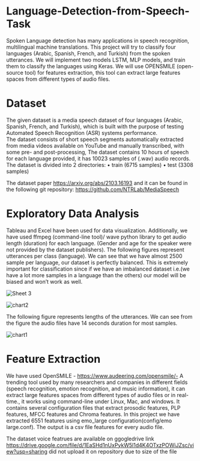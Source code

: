 # Language-Detection-from-Speech-Task
Spoken Language detection has many applications in speech recognition, multilingual machine translations. This project will try to classify four languages (Arabic, Spanish, French, and Turkish) from the spoken utterances.
 We will implement two models LSTM, MLP models, and train them to classify the languages using Keras. We will use OPENSMILE (open-source tool) for features extraction, this tool can extract large features spaces from different types of audio files.
 
 # Dataset
 The given dataset is a media speech dataset of four languages (Arabic, Spanish, French, and Turkish), which is built with the purpose of testing Automated Speech Recognition (ASR) systems performance.  
The dataset consists of short speech segments automatically extracted from media videos available on YouTube and manually transcribed, with some pre- and post-processing, The dataset contains 10 hours of speech for each language provided, it has 10023 samples of (.wav) audio records.
The dataset is divided into 2 directories:
•	train (6715 samples)
•	test (3308 samples)

The dataset paper https://arxiv.org/abs/2103.16193  and it  can be found in the following git repository: https://github.com/NTRLab/MediaSpeech

# Exploratory Data Analysis
Tableau and Excel have been used for data visualization. Additionally, we have used ffmpeg (command-line tool)/ wave python library to get audio length (duration) for each language.
(Gender and age for the speaker were not provided by the dataset publishers).
The following figures represent utterances per class (language). We can see that we have almost 2500 sample per language, our dataset is perfectly balanced. This is extremely important for classification since if we have an imbalanced dataset i.e.(we have a lot more samples in a language than the others) our model will be biased and won’t work as well.


![Sheet 3](https://user-images.githubusercontent.com/87562803/126233804-e84e9fb3-dbd0-4711-8078-676f67aa53ae.png)


![chart2](https://user-images.githubusercontent.com/87562803/126233914-5d4ee08b-10d3-4de7-ad42-0a448be72917.PNG)


The following figure represents lengths of the utterances. We can see from the figure the audio files have 14 seconds duration for most samples.

![chart1](https://user-images.githubusercontent.com/87562803/126233936-9968c08d-51b7-4d0a-a44b-9584fcaeabc1.PNG)

# Feature Extraction 

We have used OpenSMILE - https://www.audeering.com/opensmile/-
A trending tool used by many researchers and companies in different fields (speech recognition, emotion recognition, and music information), it can extract large features spaces from different types of audio files or in real-time., it works using command-line under Linux, Mac, and windows.
It contains several configuration files that extract prosodic features, PLP features, MFCC features and Chroma features.
In this project we have extracted 6551 features using emo_large configuration(config/emo large.conf). The output is a csv file features for every audio file.

The dataset voice featrues are available on ggogledrive link https://drive.google.com/file/d/1EaSHd1nUxPykW5l1d4K4OTxzPOWiJZsc/view?usp=sharing
did not upload it on repository due to size of the file
